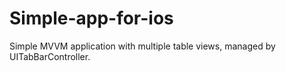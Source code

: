 # Simple-app-for-ios
Simple MVVM application with multiple table views, managed by UITabBarController.
